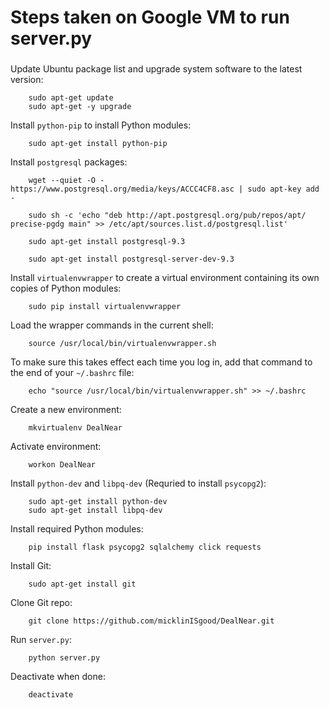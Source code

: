 # Steps taken on Google VM to run server.py

###

Update Ubuntu package list and upgrade system software to the latest version:
        
        sudo apt-get update
        sudo apt-get -y upgrade

Install `python-pip` to install Python modules:

        sudo apt-get install python-pip
        
Install `postgresql` packages:

        wget --quiet -O - https://www.postgresql.org/media/keys/ACCC4CF8.asc | sudo apt-key add -

        sudo sh -c 'echo "deb http://apt.postgresql.org/pub/repos/apt/ precise-pgdg main" >> /etc/apt/sources.list.d/postgresql.list'

        sudo apt-get install postgresql-9.3

        sudo apt-get install postgresql-server-dev-9.3

Install `virtualenvwrapper` to create a virtual environment containing its own copies of Python modules:

        sudo pip install virtualenvwrapper

Load the wrapper commands in the current shell:
	
        source /usr/local/bin/virtualenvwrapper.sh

To make sure this takes effect each time you log in, add that command to the end of your `~/.bashrc` file:
	
        echo "source /usr/local/bin/virtualenvwrapper.sh" >> ~/.bashrc

Create a new environment:
	
        mkvirtualenv DealNear

Activate environment:
	
        workon DealNear

Install `python-dev` and `libpq-dev` (Requried to install `psycopg2`):

        sudo apt-get install python-dev 
        sudo apt-get install libpq-dev

Install required Python modules:

        pip install flask psycopg2 sqlalchemy click requests

Install Git:

        sudo apt-get install git

Clone Git repo:

        git clone https://github.com/micklinISgood/DealNear.git

Run `server.py`:

        python server.py

Deactivate when done:

        deactivate
